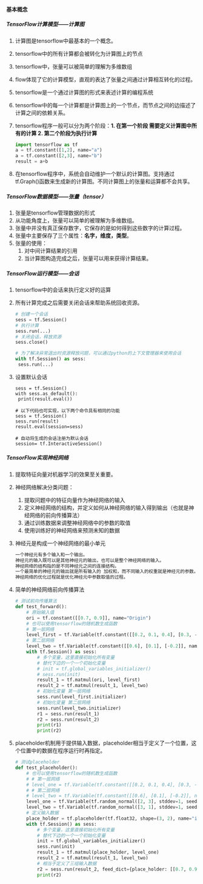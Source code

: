 #### 基本概念

##### TensorFlow计算模型——计算图

1. 计算图是tensorflow中最基本的一个概念。

2. tensorflow中的所有计算都会被转化为计算图上的节点

3. tensorflow中，张量可以被简单的理解为多维数组

4. flow体现了它的计算模型，直观的表达了张量之间通过计算相互转化的过程。

5. tensorflow是一个通过计算图的形式来表述计算的编程系统

6. tensorflow中的每一个计算都是计算图上的一个节点，而节点之间的边描述了计算之间的依赖关系。

7. tensorflow程序一般可以分为两个阶段：**1. 在第一个阶段 需要定义计算图中所有的计算 2. 第二个阶段为执行计算**

   ```python
   import tensorflow as tf
   a = tf.constant([1,2], name="a")
   a = tf.constant([2,3], name="b")
   result = a+b
   ```

8. 在tensorflow程序中，系统会自动维护一个默认的计算图。支持通过tf.Graph()函数来生成新的计算图。不同计算图上的张量和运算都不会共享。

##### TensorFlow数据模型——张量（tensor）

1. 张量是tensorflow管理数据的形式
2. 从功能角度上，张量可以简单的被理解为多维数组。
3. 张量中并没有真正保存数字，它保存的是如何得到这些数字的计算过程。
4. 张量中主要保存了三个属性：**名字，维度，类型**。
5. 张量的使用：
   1. 对中间计算结果的引用 
   2. 当计算图构造完成之后，张量可以用来获得计算结果。

##### TensorFlow运行模型——会话

1. tensorflow中的会话来执行定义好的运算

2. 所有计算完成之后需要关闭会话来帮助系统回收资源。

   ```python
   # 创建一个会话
   sess = tf.Session()
   # 执行计算
   sess.run(...)
   # 关闭会话，释放资源
   sess.close()
   
   # 为了解决异常退出时资源释放问题，可以通过python的上下文管理器来使用会话
   with tf.Session() as sess:
   	sess.run(...)
   ```

3. 设置默认会话

   ```
   sess = tf.Session()
   with sess.as_default():
   	print(result.eval())
   
   # 以下代码也可实现，以下两个命令具有相同的功能
   sess = tf.Session()
   sess.run(result)
   result.eval(session=sess)
   
   # 自动将生成的会话注册为默认会话
   session= tf.InteractiveSession()
   ```


##### TensorFlow实现神经网络

1. 提取特征向量对机器学习的效果至关重要。

2. 神经网络解决分类问题：

   1. 提取问题中的特征向量作为神经网络的输入
   2. 定义神经网络的结构，并定义如何从神经网络的输入得到输出（也就是神经网络的前向传播算法）
   3. 通过训练数据来调整神经网络中的参数的取值
   4. 使用训练好的神经网络来预测未知的数据

3. 神经元是构成一个神经网络的最小单元

   ```markdown
   一个神经元有多个输入和一个输出。
   神经元的输入既可以是其他神经元的输出，也可以是整个神经网络的输入。
   神经网络的结构指的是不同神经元之间的连接结构。
   一个最简单的神经元的输出就是所有输入的 加权和，而不同输入的权重就是神经元的参数。
   神经网络的优化过程就是优化神经元中参数取值的过程。
   ```

4. 简单的神经网络前向传播算法

   ````python
   # 测试前向传播算法
   def test_forward():
       # 原始输入值
       ori = tf.constant([[0.7, 0.9]], name="Origin")
       # 也可以使用tensorflow的随机数生成函数
       # 第一层网络
       level_first = tf.Variable(tf.constant([[0.2, 0.1, 0.4], [0.3, -0.5, 0.2]], name="Level_1"))
       # 第二层网络
       level_two = tf.Variable(tf.constant([[0.6], [0.1], [-0.2]], name="Level_2"))
       with tf.Session() as sess:
           # 多个变量，这里直接初始化所有变量
           # 替代下边的一个一个初始化变量
           # init = tf.global_variables_initializer()
           # sess.run(init)
           result_1 = tf.matmul(ori, level_first)
           result_2 = tf.matmul(result_1, level_two)
           # 初始化变量 第一层网络
           sess.run(level_first.initializer)
           # 初始化变量 第二层网络
           sess.run(level_two.initializer)
           r1 = sess.run(result_1)
           r2 = sess.run(result_2)
           print(r1)
           print(r2)
   ````

5. placeholder机制用于提供输入数据，placeholder相当于定义了一个位置，这个位置中的数据在程序运行时再指定。

   ```python
   # 测试placeholder
   def test_placeholder():
       # 也可以使用tensorflow的随机数生成函数
       # # 第一层网络
       # level_one = tf.Variable(tf.constant([[0.2, 0.1, 0.4], [0.3, -0.5, 0.2]], name="Level_1"))
       # # 第二层网络
       # level_two = tf.Variable(tf.constant([[0.6], [0.1], [-0.2]], name="Level_2"))
       level_one = tf.Variable(tf.random_normal([2, 3], stddev=1, seed=1))
       level_two = tf.Variable(tf.random_normal([3, 1], stddev=1, seed=1))
       # 定义输入数据
       place_holder = tf.placeholder(tf.float32, shape=(3, 2), name="input")
       with tf.Session() as sess:
           # 多个变量，这里直接初始化所有变量
           # 替代下边的一个一个初始化变量
           init = tf.global_variables_initializer()
           sess.run(init)
           result_1 = tf.matmul(place_holder, level_one)
           result_2 = tf.matmul(result_1, level_two)
           # 相当于定义了三组输入数据
           r2 = sess.run(result_2, feed_dict={place_holder: [[0.7, 0.9], [0.1, 0.4], [0.5, 0.8]]})
           print(r2)
   ```

   

